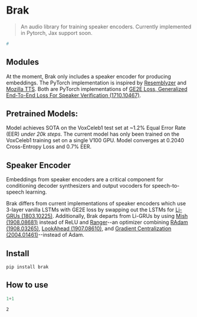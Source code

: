 # Brak
> An audio library for training speaker encoders. Currently implemented in Pytorch, Jax support soon.


```python
#
```

## Modules

At the moment, Brak only includes a speaker encoder for producing embeddings. The PyTorch implementation is inspired by [Resemblyzer](https://github.com/resemble-ai/Resemblyzer) and [Mozilla TTS](https://github.com/mozilla/TTS/tree/master/speaker_encoder). Both are PyTorch implementations of [GE2E Loss, Generalized End-To-End Loss For Speaker Verification (1710.10467)](https://arxiv.org/pdf/1710.10467.pdf). 

## Pretrained Models:

Model achieves SOTA on the VoxCeleb1 test set at ~1.2% Equal Error Rate (EER) *under 20k steps*. The current model has only been trained on the VoxCeleb1 training set on a single V100 GPU. Model converges at 0.2040 Cross-Entropy Loss and 0.7% EER.

## Speaker Encoder

Embeddings from speaker encoders are a critical component for conditioning decoder synthesizers and output vocoders for speech-to-speech learning. 

Brak differs from current implementations of speaker encoders which use 3-layer vanilla LSTMs with GE2E loss by swapping out the LSTMs for [Li-GRUs (1803.10225)](https://arxiv.org/abs/1803.10225). Additionally, Brak departs from Li-GRUs by using [Mish (1908.08681)](https://arxiv.org/abs/1908.08681) instead of ReLU and [Ranger](https://github.com/lessw2020/Ranger-Deep-Learning-Optimizer)--an optimizer combining [RAdam (1908.03265)](https://arxiv.org/abs/1908.03265), [LookAhead (1907.08610)](https://arxiv.org/abs/1907.08610), and [Gradient Centralization (2004.01461)](https://arxiv.org/abs/2004.01461v2)--instead of Adam.


## Install

`pip install brak`

## How to use

```python
1+1
```




    2


